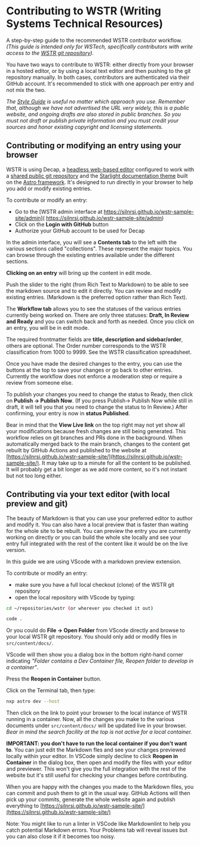 
# Contributing to WSTR (Writing Systems Technical Resources)

A step-by-step guide to the recommended WSTR contributor workflow. *(This guide is intended only for WSTech, specifically contributors with write access to the [WSTR git repository](https://github.com/silnrsi/wstr-sample-site)).*

You have two ways to contribute to WSTR: either directly from your browser in a hosted editor, or by using a local text editor and then pushing to the git repository manually. In both cases, contributors are authenticated via their GitHub account. It's recommended to stick with one approach per entry and not mix the two.

*The [Style Guide](https://silnrsi.github.io/wstr-sample-site/reference/styleguide/) is useful no matter which approach you use. Remember that, although we have not advertised the URL very widely, this is a public website, and ongoing drafts are also stored in public branches. So you must not draft or publish private information and you must credit your sources and honor existing copyright and licensing statements.*

## Contributing or modifying an entry using your browser

WSTR is using Decap, a [headless web-based editor](https://decapcms.org/) configured to work with a [shared public git repository](https://github.com/silnrsi/wstr-sample-site) and the [Starlight documentation theme](https://starlight.astro.build/) built on the [Astro framework](https://astro.build/). It's designed to run directly in your browser to help you add or modify existing entries.

To contribute or modify an entry:

- Go to the [WSTR admin interface at https://silnrsi.github.io/wstr-sample-site/admin]( https://silnrsi.github.io/wstr-sample-site/admin)
- Click on the **Login with GitHub** button
- Authorize your GitHub account to be used for Decap

In the admin interface, you will see a **Contents tab** to the left with the various sections called "collections". These represent the major topics. You can browse through the existing entries available under the different sections.

**Clicking on an entry** will bring up the content in edit mode.

Push the slider to the right (from Rich Text to Markdown) to be able to see the markdown source and to edit it directly. You can review and modify existing entries. (Markdown is the preferred option rather than Rich Text).

The **Workflow tab** allows you to see the statuses of the various entries currently being worked on. There are only three statuses: **Draft, In Review and Ready** and you can switch back and forth as needed. Once you click on an entry, you will be in edit mode.

The required frontmatter fields are **title, description and sidebar/order**, others are optional. The Order number corresponds to the WSTR classification from 1000 to 9999. See the WSTR classification spreadsheet.

Once you have made the desired changes to the entry, you can use the buttons at the top to save your changes or go back to other entries. Currently the workflow does not enforce a moderation step or require a review from someone else.

To publish your changes you need to change the status to Ready, then click on **Publish -> Publish Now**.
(If you press Publish-> Publish Now while still in draft, it will tell you that you need to change the status to In Review.) After confirming, your entry is now in **status Published**.

Bear in mind that the **View Live link** on the top right may not yet show all your modifications because fresh changes are still being generated. This workflow relies on git branches and PRs done in the background. When automatically merged back to the main branch, changes to the content get rebuilt by GitHub Actions and published to the website at [https://silnrsi.github.io/wstr-sample-site/](https://silnrsi.github.io/wstr-sample-site/). It may take up to a minute for all the content to be published. It will probably get a bit longer as we add more content, so it's not instant but not too long either.

## Contributing via your text editor (with local preview and git)

The beauty of Markdown is that you can use your preferred editor to author and modify it. You can also have a local preview that is faster than waiting for the whole site to be rebuilt. You can preview the entry you are currently working on directly or you can build the whole site locally and see your entry full integrated with the rest of the content like it would be on the live version.

In this guide we are using VScode with a markdown preview extension.

To contribute or modify an entry:

- make sure you have a full local checkout (clone) of the WSTR git repository
- open the local repository with VScode by typing:

```bash
cd ~/repositories/wstr (or wherever you checked it out)

code .
```

Or you could do **File -> Open Folder** from VScode directly and browse to your local WSTR git repository. You should only add or modify files in `src/content/docs/`.

VScode will then show you a dialog box in the bottom right-hand corner indicating *"Folder contains a Dev Container file, Reopen folder to develop in a container"*.

Press the **Reopen in Container** button.

Click on the Terminal tab, then type:

```bash
nxp astro dev --host
```

Then click on the link to point your browser to the local instance of WSTR running in a container. Now, all the changes you make to the various documents under `src/content/docs/` will be updated live in your browser. *Bear in mind the search facility at the top is not active for a local container.*

**IMPORTANT: you don't have to run the local container if you don't want to**. You can just edit the Markdown fles and see your changes previewed locally within your editor. In VSCode simply decline to click **Reopen in Container** in the dialog box, then open and modify the files with your editor and previewer. This won't give you the full integration with the rest of the website but it's still useful for checking your changes before contributing.

When you are happy with the changes you made to the Markdown files, you can commit and push them to git in the usual way. GitHub Actions will then pick up your commits, generate the whole website again and publish everything to [https://silnrsi.github.io/wstr-sample-site/](https://silnrsi.github.io/wstr-sample-site/)

Note: You might like to run a linter in VSCode like Markdownlint to help you catch potential Markdown errors. Your Problems tab will reveal issues but you can also close it if it becomes too noisy.
